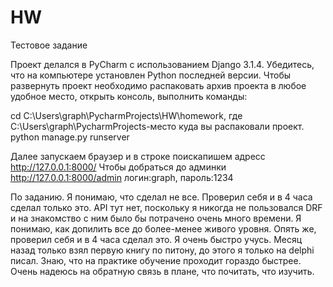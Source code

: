 # HW
Тестовое задание

Проект делался в PyCharm с использованием Django 3.1.4. Убедитесь, что на компьютере установлен Python последней версии. Чтобы развернуть проект необходимо распаковать архив проекта в любое удобное место, открыть консоль, выполнить команды:

cd C:\Users\graph\PycharmProjects\HW\homework, где C:\Users\graph\PycharmProjects\-место куда вы распаковали проект.
python manage.py runserver

Далее запускаем браузер и в строке поискапишем адресс http://127.0.0.1:8000/
Чтобы добраться до админки http://127.0.0.1:8000/admin логин:graph, пароль:1234

По заданию.
Я понимаю, что сделал не все. Проверил себя и в 4 часа сделал только это. API тут нет, поскольку я никогда не пользовался DRF и на знакомство с ним было бы потрачено очень много времени. Я понимаю, как допилить все до более-менее живого уровня. Опять же, проверил себя и в 4 часа сделал это. Я очень быстро учусь. Месяц назад только взял первую книгу по питону, до этого я только на delphi писал. Знаю, что на практике обучение проходит гораздо быстрее. Очень надеюсь на обратную связь в плане, что почитать, что изучить.
